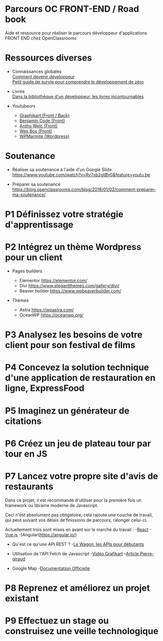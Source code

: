 # Parcours OC FRONT-END / Road book
Aide et ressource pour réaliser le parcours développeur d'applications FRONT END chez OpenClassrooms

# Ressources diverses
- Connaissances globales  
  [Comment devenir développeur](https://blog.openclassrooms.com/blog/2019/04/01/comment-devenir-developpeur/)  
  [Petit guide de survie pour comprendre le développement de zéro](https://blog.openclassrooms.com/blog/2019/03/14/petit-guide-de-survie-pour-comprendre-le-developpement-en-partant-de-zero/)
  
- Livres  
  [Dans la bibliothèque d'un développeur, les livres incontournables](https://blog.openclassrooms.com/blog/2019/06/22/dans-la-bibliotheque-dun-developpeur-les-livres-incontournables/)
  
- Youtubeurs
    - [Graphikart (Front / Back)](https://www.youtube.com/channel/UCj_iGliGCkLcHSZ8eqVNPDQ) 
    - [Benjamin Code (Front)](https://www.youtube.com/channel/UCLOAPb7ATQUs_nDs9ViLcMw) 
    - [Antho Welc (Front)](https://www.youtube.com/channel/UChhPkjgG1-iLUOmURGdgQrw)
    - [Wes Bos (Front)](https://www.youtube.com/channel/UCoebwHSTvwalADTJhps0emA) 
    - [WPMarmite (Wordpress)](https://www.youtube.com/channel/UCU_gPhU-eAI56oUeFzVyUUQ)

# Soutenance

- Réaliser sa soutenance à l'aide d'un Google Slide  
  https://www.youtube.com/watch?v=Rv7xb2gtBv0&feature=youtu.be
  
- Préparer sa soutenance  
  https://blog.openclassrooms.com/blog/2018/01/02/comment-preparer-ma-soutenance/

# P1 Définissez votre stratégie d'apprentissage

# P2 Intégrez un thème Wordpress pour un client
  - Pages builders
    - Elementor
      https://elementor.com/
    - Divi
      https://www.elegantthemes.com/gallery/divi/
    - Beaver builder
      https://www.wpbeaverbuilder.com/
      
  - Thèmes
    - Astra
      https://wpastra.com/
    - OceanWP
      https://oceanwp.org/
      

# P3 Analysez les besoins de votre client pour son festival de films

# P4 Concevez la solution technique d'une application de restauration en ligne, ExpressFood

# P5 Imaginez un générateur de citations

# P6 Créez un jeu de plateau tour par tour en JS

# P7 Lancez votre propre site d'avis de restaurants
Dans ce projet, il est recommandé d'utiliser pour la première fois un framework ou librairie moderne de Javascript. 

Ceci n'est absolument pas obligatoire, cela rajoute une couche de travail, qui peut suivant vos délais de finissions de parcours, 
ralonger celui-ci. 

Actuellement trois sont mises en avant sur le marché du travail :
  -[React](https://fr.reactjs.org/)
  -[Vue.js](https://vuejs.org/)
  -[Angular(https://angular.io/)

- Qu'est ce qu'une API REST ?
-[Le Wagon, les APIs pour débutants](https://www.youtube.com/watch?v=0FQ6w4CO5Nw)

- Utilisation de l'API Fetch de Javascript
  -[Vidéo Grafikart](https://www.youtube.com/watch?v=B2Jt9bNMxyw)
  -[Article Pierre-giraud](https://www.pierre-giraud.com/javascript-apprendre-coder-cours/api-fetch/)
  
- Google Map
  -[Documentation Officielle](https://developers.google.com/maps/documentation/javascript/overview?hl=fr)

# P8 Reprenez et améliorez un projet existant

# P9 Effectuez un stage ou construisez une veille technologique
